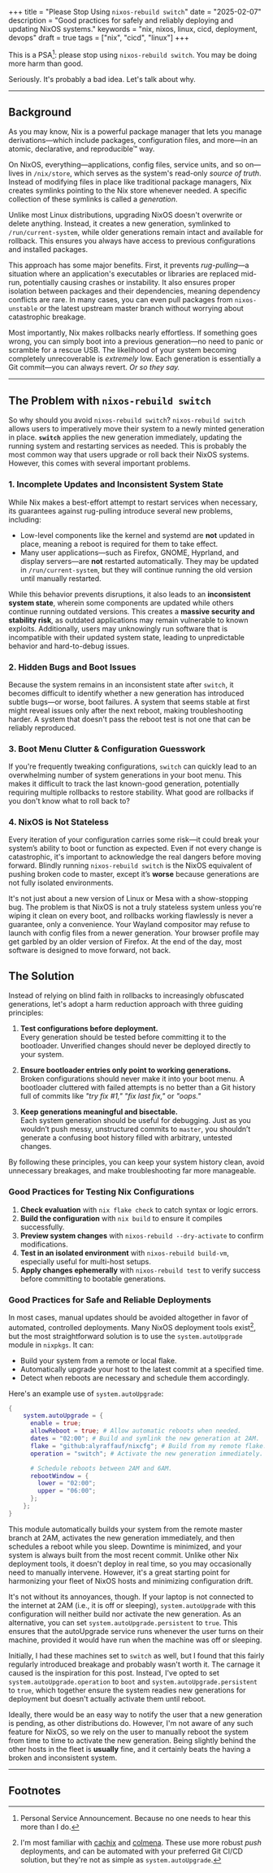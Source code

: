 +++
title = "Please Stop Using `nixos-rebuild switch`"
date = "2025-02-07"
description = "Good practices for safely and reliably deploying and updating NixOS systems."
keywords = "nix, nixos, linux, cicd, deployment, devops"
draft = true
tags = ["nix", "cicd", "linux"]
+++

This is a PSA[^fn1]: please stop using `nixos-rebuild switch`. You may be doing more harm than good.

Seriously. It's probably a bad idea. Let's talk about why.

---

## Background

As you may know, Nix is a powerful package manager that lets you manage derivations—which include packages, configuration files, and more—in an atomic, declarative, and reproducible™ way.

On NixOS, everything—applications, config files, service units, and so on—lives in `/nix/store`, which serves as the system's read-only _source of truth_. Instead of modifying files in place like traditional package managers, Nix creates symlinks pointing to the Nix store whenever needed. A specific collection of these symlinks is called a _generation_.

Unlike most Linux distributions, upgrading NixOS doesn't overwrite or delete anything. Instead, it creates a new generation, symlinked to `/run/current-system`, while older generations remain intact and available for rollback. This ensures you always have access to previous configurations and installed packages.

This approach has some major benefits. First, it prevents _rug-pulling_—a situation where an application's executables or libraries are replaced mid-run, potentially causing crashes or instability. It also ensures proper isolation between packages and their dependencies, meaning dependency conflicts are rare. In many cases, you can even pull packages from `nixos-unstable` or the latest upstream master branch without worrying about catastrophic breakage.

Most importantly, Nix makes rollbacks nearly effortless. If something goes wrong, you can simply boot into a previous generation—no need to panic or scramble for a rescue USB. The likelihood of your system becoming completely unrecoverable is _extremely_ low. Each generation is essentially a Git commit—you can always revert. _Or so they say._

---

## The Problem with `nixos-rebuild switch`

So why should you avoid `nixos-rebuild switch`? `nixos-rebuild switch` allows users to imperatively move their system to a newly minted generation in place. **`switch`** applies the new generation immediately, updating the running system and restarting services as needed. This is probably the most common way that users upgrade or roll back their NixOS systems. However, this comes with several important problems.

### 1. Incomplete Updates and Inconsistent System State

While Nix makes a best-effort attempt to restart services when necessary, its guarantees against rug-pulling introduce several new problems, including:

- Low-level components like the kernel and systemd are **not** updated in place, meaning a reboot is required for them to take effect.
- Many user applications—such as Firefox, GNOME, Hyprland, and display servers—are **not** restarted automatically. They may be updated in `/run/current-system`, but they will continue running the old version until manually restarted.

While this behavior prevents disruptions, it also leads to an **inconsistent system state**, wherein some components are updated while others continue running outdated versions. This creates a **massive security and stability risk**, as outdated applications may remain vulnerable to known exploits. Additionally, users may unknowingly run software that is incompatible with their updated system state, leading to unpredictable behavior and hard-to-debug issues.

### 2. Hidden Bugs and Boot Issues

Because the system remains in an inconsistent state after `switch`, it becomes difficult to identify whether a new generation has introduced subtle bugs—or worse, boot failures. A system that seems stable at first might reveal issues only after the next reboot, making troubleshooting harder. A system that doesn't pass the reboot test is not one that can be reliably reproduced.

### 3. Boot Menu Clutter & Configuration Guesswork

If you're frequently tweaking configurations, `switch` can quickly lead to an overwhelming number of system generations in your boot menu. This makes it difficult to track the last known-good generation, potentially requiring multiple rollbacks to restore stability. What good are rollbacks if you don't know what to roll back to?

### 4. NixOS is Not Stateless

Every iteration of your configuration carries some risk—it could break your system’s ability to boot or function as expected. Even if not every change is catastrophic, it's important to acknowledge the real dangers before moving forward. Blindly running `nixos-rebuild switch` is the NixOS equivalent of pushing broken code to master, except it’s **worse** because generations are not fully isolated environments.

It's not just about a new version of Linux or Mesa with a show-stopping bug. The problem is that NixOS is not a truly stateless system unless you're wiping it clean on every boot, and rollbacks working flawlessly is never a guarantee, only a convenience. Your Wayland compositor may refuse to launch with config files from a newer generation. Your browser profile may get garbled by an older version of Firefox. At the end of the day, most software is designed to move forward, not back.

## The Solution

Instead of relying on blind faith in rollbacks to increasingly obfuscated generations, let's adopt a harm reduction approach with three guiding principles:

1. **Test configurations before deployment.**  
   Every generation should be tested before committing it to the bootloader. Unverified changes should never be deployed directly to your system.

2. **Ensure bootloader entries only point to working generations.**  
   Broken configurations should never make it into your boot menu. A bootloader cluttered with failed attempts is no better than a Git history full of commits like _"try fix #1,"_ _"fix last fix,"_ or _"oops."_

3. **Keep generations meaningful and bisectable.**  
   Each system generation should be useful for debugging. Just as you wouldn’t push messy, unstructured commits to `master`, you shouldn’t generate a confusing boot history filled with arbitrary, untested changes.

By following these principles, you can keep your system history clean, avoid unnecessary breakages, and make troubleshooting far more manageable.

### Good Practices for Testing Nix Configurations

1. **Check evaluation** with `nix flake check` to catch syntax or logic errors.
2. **Build the configuration** with `nix build` to ensure it compiles successfully.
3. **Preview system changes** with `nixos-rebuild --dry-activate` to confirm modifications.
4. **Test in an isolated environment** with `nixos-rebuild build-vm`, especially useful for multi-host setups.
5. **Apply changes ephemerally** with `nixos-rebuild test` to verify success before committing to bootable generations.

### Good Practices for Safe and Reliable Deployments

In most cases, manual updates should be avoided altogether in favor of automated, controlled deployments. Many NixOS deployment tools exist[^fn2], but the most straightforward solution is to use the `system.autoUpgrade` module in `nixpkgs`. It can:

- Build your system from a remote or local flake.
- Automatically upgrade your host to the latest commit at a specified time.
- Detect when reboots are necessary and schedule them accordingly.

Here's an example use of `system.autoUpgrade`:

```nix
{
    system.autoUpgrade = {
      enable = true;
      allowReboot = true; # Allow automatic reboots when needed.
      dates = "02:00"; # Build and symlink the new generation at 2AM.
      flake = "github:alyraffauf/nixcfg"; # Build from my remote flake.
      operation = "switch"; # Activate the new generation immediately.

      # Schedule reboots between 2AM and 6AM.
      rebootWindow = {
        lower = "02:00";
        upper = "06:00";
      };
    };
}
```

This module automatically builds your system from the remote master branch at 2AM, activates the new generation immediately, and then schedules a reboot while you sleep. Downtime is minimized, and your system is always built from the most recent commit. Unlike other Nix deployment tools, it doesn't deploy in real time, so you may occasionally need to manually intervene. However, it's a great starting point for harmonizing your fleet of NixOS hosts and minimizing configuration drift.

It's not without its annoyances, though. If your laptop is not connected to the internet at 2AM (i.e., it is off or sleeping), `system.autoUpgrade` with this configuration will neither build nor activate the new generation. As an alternative, you can set `system.autoUpgrade.persistent` to `true`. This ensures that the autoUpgrade service runs whenever the user turns on their machine, provided it would have run when the machine was off or sleeping.

Initially, I had these machines set to `switch` as well, but I found that this fairly regularly introduced breakage and probably wasn't worth it. The carnage it caused is the inspiration for this post. Instead, I've opted to set `system.autoUpgrade.operation` to `boot` and `system.autoUpgrade.persistent` to `true`, which together ensure the system readies new generations for deployment but doesn't actually activate them until reboot.

Ideally, there would be an easy way to notify the user that a new generation is pending, as other distributions do. However, I'm not aware of any such feature for NixOS, so we rely on the user to manually reboot the system from time to time to activate the new generation. Being slightly behind the other hosts in the fleet is **usually** fine, and it certainly beats the having a broken and inconsistent system.

---

## Footnotes

[^fn1]: Personal Service Announcement. Because no one needs to hear this more than I do.
[^fn2]: I'm most familiar with [cachix](https://docs.cachix.org/deploy/) and [colmena](https://github.com/zhaofengli/colmena). These use more robust _push_ deployments, and can be automated with your preferred Git CI/CD solution, but they're not as simple as `system.autoUpgrade`.
